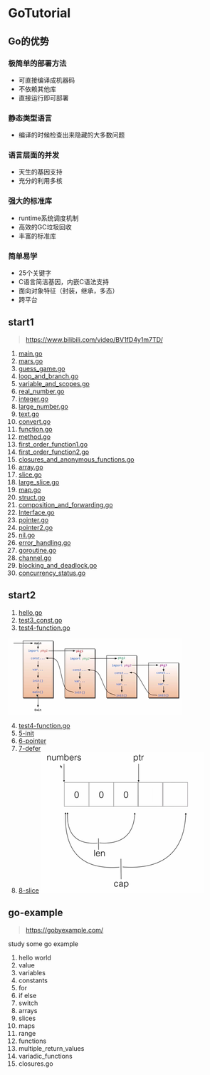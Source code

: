 # GoTutorial
## Go的优势
### 极简单的部署方法
- 可直接编译成机器码
- 不依赖其他库
- 直接运行即可部署

### 静态类型语言
- 编译的时候检查出来隐藏的大多数问题

### 语言层面的并发
- 天生的基因支持
- 充分的利用多核

### 强大的标准库
- runtime系统调度机制
- 高效的GC垃圾回收
- 丰富的标准库

### 简单易学
- 25个关键字
- C语言简洁基因，内嵌C语法支持
- 面向对象特征（封装，继承，多态）
- 跨平台


## start1
> https://www.bilibili.com/video/BV1fD4y1m7TD/
1. [main.go](start/main.go)
2. [mars.go](start/mars.go)
3. [guess_game.go](start/guess_game.go)
4. [loop_and_branch.go](start/loop_and_branch.go)
5. [variable_and_scopes.go](start/variable_and_scopes.go)
6. [real_number.go](start/real_number.go)
7. [integer.go](start/integer.go)
8. [large_number.go](start/large_number.go)
9. [text.go](start/text.go)
10. [convert.go](start/convert.go)
11. [function.go](start/function.go)
12. [method.go](start/method.go)
13. [first_order_function1.go](start/first_order_function1.go)
14. [first_order_function2.go](start/first_order_function2.go)
15. [closures_and_anonymous_functions.go](start/closures_and_anonymous_functions.go)
16. [array.go](start/array.go)
17. [slice.go](start/slice.go)
18. [large_slice.go](start/large_slice.go)
19. [map.go](start/map.go)
20. [struct.go](start/struct.go)
21. [composition_and_forwarding.go](start/composition_and_forwarding.go)
22. [Interface.go](start/interface.go)
23. [pointer.go](start/pointer.go)
24. [pointer2.go](start/pointer2.go)
25. [nil.go](start/nil.go)
26. [error_handling.go](start/error_handling.go)
27. [goroutine.go](start/goroutine.go)
28. [channel.go](start/channel.go)
29. [blocking_and_deadlock.go](start/blocking_and_deadlock.go)
30. [concurrency_status.go](start/concurrency_status.go)

## start2
1. [hello.go](start2/hello.go)
2. [test3_const.go](start2/test3_const.go)
3. [test4-function.go](start2/test4-function.go)

![Go执行流程](attachment/go-execution-process.png)

4. [test4-function.go](start2/test4-function.go)
5. [5-init](start2/5-init)
6. [6-pointer](start2/6-pointer)
7. [7-defer](start2/7-defer)
8. [8-slice](start2/8-slice)
![img.png](attachment/slice_cap.png)

   

## go-example
> https://gobyexample.com/

study some go example

1. hello world
2. value
3. variables
4. constants
5. for
6. if else
7. switch
8. arrays
9. slices
10. maps
11. range
12. functions
13. multiple_return_values
14. variadic_functions
15. closures.go




